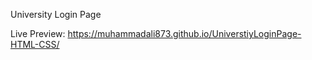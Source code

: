 University Login Page

Live Preview: https://muhammadali873.github.io/UniverstiyLoginPage-HTML-CSS/
